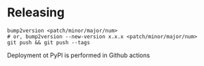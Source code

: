 # Releasing

```
bump2version <patch/minor/major/num>
# or, bump2version --new-version x.x.x <patch/minor/major/num>
git push && git push --tags
```

Deployment ot PyPI is performed in Github actions

